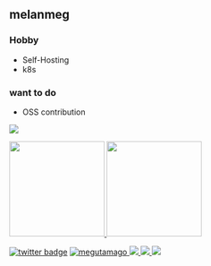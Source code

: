 <!-- ### Hi there 👋 -->

<!--
**megutamago/megutamago** is a ✨ _special_ ✨ repository because its `README.md` (this file) appears on your GitHub profile.

Here are some ideas to get you started:

- 🔭 I’m currently working on ...
- 🌱 I’m currently learning ...
- 👯 I’m looking to collaborate on ...
- 🤔 I’m looking for help with ...
- 💬 Ask me about ...
- 📫 How to reach me: ...
- 😄 Pronouns: ...
- ⚡ Fun fact: ...
-->

## melanmeg

### Hobby

- Self-Hosting
- k8s

### want to do

- OSS contribution

![](https://github-profile-summary-cards.vercel.app/api/cards/profile-details?username=megutamago&theme=midnight_purple)

<p>
<a href="https://github.com/megutamago">
  <img height="170px" src="https://github-readme-stats.vercel.app/api?username=megutamago&count_private=true&show_icons=true&theme=midnight-purple" />
</a>
<a href="https://github.com/megutamago">
  <img height="170px" src="https://github-readme-stats.vercel.app/api/top-langs/?username=megutamago&layout=compact&theme=midnight-purple" />
</a>
</p>

[![twitter badge](https://img.shields.io/badge/twitter-melanmeg-1da1f2?style=flat-square&logo=twitter)](https://twitter.com/melanmeg)
[![megutamago](https://komarev.com/ghpvc/?username=megutamago)
](https://github.com/megutamago/melanmeg/)
[![](https://img.shields.io/github/followers/megutamago?label=follow&logo=github&style=flat)
](https://github.com/megutamago)
[![](https://qiita-badge.apiapi.app/s/melanmeg/posts.svg)
](http://qiita.com/melanmeg)
[![](https://qiita-badge.apiapi.app/s/melanmeg/contributions.svg)
](http://qiita.com/melanmeg)
